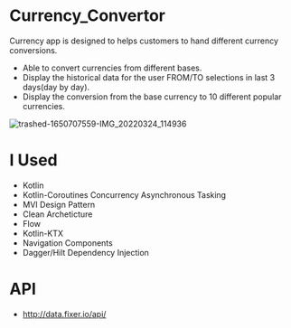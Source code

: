 # Currency_Convertor

Currency app is designed to helps customers to hand different currency conversions.

- Able to convert currencies from different bases.
- Display the historical data for the user FROM/TO selections in last 3 days(day by day).
- Display the conversion from the base currency to 10 different popular currencies.

![trashed-1650707559-IMG_20220324_114936](https://user-images.githubusercontent.com/50822992/159890610-8b01abb7-c363-47c2-bdbb-25c4f2997c6f.jpg)

# I Used

- Kotlin
- Kotlin-Coroutines Concurrency Asynchronous Tasking
- MVI Design Pattern
- Clean Archeticture
- Flow
- Kotlin-KTX
- Navigation Components
- Dagger/Hilt Dependency Injection

# API
- http://data.fixer.io/api/


